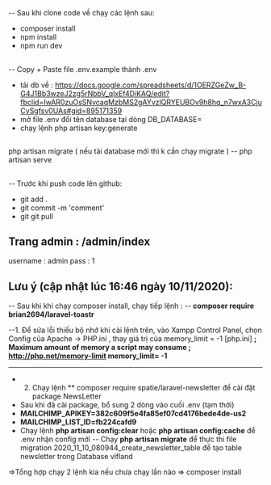 ##

-- Sau khi clone code về chạy các lệnh sau:

-   composer install
-   npm install
-   npm run dev

##

-- Copy + Paste file .env.example thành .env

-   tải db về : https://docs.google.com/spreadsheets/d/1OERZGeZw_B-G4J1Bb3wzeJ2zg5rNbbV_qlxEf4DiKAQ/edit?fbclid=IwAR0zuOsSNvcaqMzbMS2gAYvzlQRYEUBOv9h8hq_n7wxA3CjuCvSgfsv0UAs#gid=895171359
-   mở file .env đổi tên database tại dòng DB_DATABASE=
-   chạy lệnh php artisan key:generate

##
## 

php artisan migrate
( nếu tải database mới thì k cần chạy migrate )
-- php artisan serve

##

-- Trước khi push code lên github:

-   git add .
-   git commit -m 'comment'
-   git git pull

## Trang admin : /admin/index

username : admin
pass : 1
## Lưu ý (cập nhật lúc 16:46 ngày 10/11/2020): 
-- Sau khi khi chạy composer install, chạy tiếp lệnh : 
-- **composer require brian2694/laravel-toastr** 

--1. Để sửa lỗi thiếu bộ nhớ khi cài lệnh trên, vào Xampp Control Panel, chọn Config của Apache -> PHP.ini , thay giá trị của memory_limit = -1 
[php.ini]
**; Maximum amount of memory a script may consume
; http://php.net/memory-limit
memory_limit= -1**
-- -------------------------------------------------------------------------------------------
- 2. Chạy lệnh ** composer require spatie/laravel-newsletter để cài đặt package NewsLetter
- Sau khi đã cài package, bổ sung 2 dòng vào cuối .env (tạm thời) 
- **MAILCHIMP_APIKEY=382c609f5e4fa85ef07cd4176bede4de-us2**
- **MAILCHIMP_LIST_ID=fb224cafd9**
- Chạy lệnh **php artisan config:clear** hoặc **php artisan config:cache** để .env nhận config mới
-- Chạy **php artisan migrate** để thực thi file migration 2020_11_10_080944_create_newsletter_table để tạo table newsletter trong Database vifland

=>Tổng hợp chạy 2 lệnh kia nếu chưa chạy lần nào => composer install 